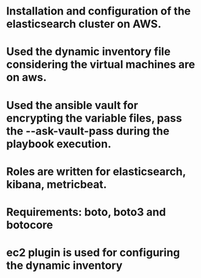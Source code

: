 # Installation and configuration of the elasticsearch cluster on AWS.
# Used the dynamic inventory file considering the virtual machines are on aws.
# Used the ansible vault for encrypting the variable files, pass the --ask-vault-pass during the playbook execution.
# Roles are written for elasticsearch, kibana, metricbeat.
# Requirements: boto, boto3 and botocore 
# ec2 plugin is used for configuring the dynamic inventory
